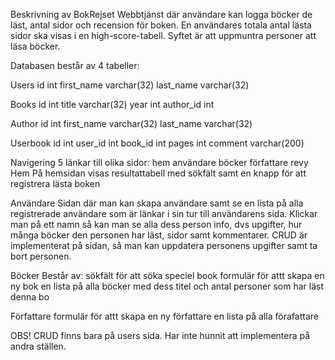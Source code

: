 Beskrivning av BokRejset
Webbtjänst där användare kan logga böcker de läst, antal sidor och recension för boken. En användares totala antal lästa sidor ska visas i en high-score-tabell. Syftet är att uppmuntra personer att läsa böcker.


Databasen består av 4 tabeller:

Users
id int
first_name varchar(32)
last_name varchar(32)

Books
id int
title varchar(32)
year int
author_id int

Author
id int
first_name varchar(32)
last_name varchar(32)

Userbook
id int
user_id int
book_id int
pages int
comment varchar(200)


Navigering
5 länkar till olika sidor:
    hem
    användare
    böcker
    författare
    revy
Hem
På hemsidan visas resultattabell med sökfält samt en knapp för att registrera lästa boken

Användare
Sidan där man kan skapa användare samt se en lista på alla registrerade användare som är länkar i sin tur till användarens sida. Klickar man på ett namn så kan man se alla dess person info, dvs upgifter, hur många böcker den personen har läst, sidor samt kommentarer. 
CRUD är implementerat på sidan, så man kan uppdatera personens upgifter samt ta bort personen. 

Böcker
Består av:
    sökfält för att söka speciel book
    formulär för attt skapa en ny bok
    en lista på alla böcker med dess titel och antal personer som har läst denna bo

Författare
    formulär för attt skapa en ny författare
    en lista på alla förafattare


OBS! CRUD finns bara på users sida. Har inte hunnit att implementera på andra ställen. 